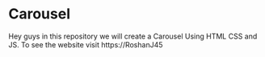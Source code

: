 # Carousel
Hey guys in this repository we will create a Carousel Using HTML CSS and JS. To see the website visit https://RoshanJ45
